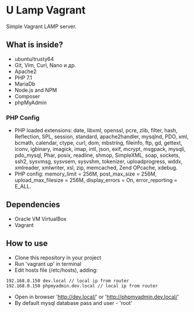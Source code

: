 # U Lamp Vagrant 

Simple Vagrant LAMP server.

## What is inside?

- ubuntu/trusty64
- Git, Vim, Curl, Nano и др.
- Apache2
- PHP 7.1
- MariaDb
- Node.js and NPM
- Composer
- phpMyAdmin

### PHP Config
- PHP loaded extensions: date, libxml, openssl, pcre, zlib, filter, hash, Reflection, SPL, session, standard, apache2handler, mysqlnd, PDO, xml, bcmath, calendar, ctype, curl, dom, mbstring, fileinfo, ftp, gd, gettext, iconv, igbinary, imagick, imap, intl, json, exif, mcrypt, msgpack, mysqli, pdo_mysql, Phar, posix, readline, shmop, SimpleXML, soap, sockets, ssh2, sysvmsg, sysvsem, sysvshm, tokenizer, uploadprogress, wddx, xmlreader, xmlwriter, xsl, zip, memcached, Zend OPcache, xdebug.
- PHP config: memory_limit =	256M, post_max_size =	256M, upload_max_filesize = 256M, display_errors = On, error_reporting = E_ALL.

## Dependencies

- Oracle VM VirtualBox
- Vagrant

## How to use

- Clone this repository in your project
- Run 'vagrant up' in terminal
- Edit hosts file (/etc/hosts), adding:

````
192.168.0.150 dev.local // local ip from router
192.168.0.150 phpmyadmin.dev.local // local ip from router
````

- Open in browser 'http://dev.local/' or 'http://phpmyadmin.dev.local/'
- By default mysql database pass and user - 'root'


